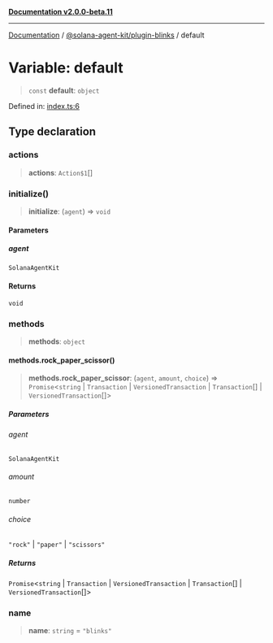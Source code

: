 [**Documentation v2.0.0-beta.11**](../../../README.md)

***

[Documentation](../../../README.md) / [@solana-agent-kit/plugin-blinks](../README.md) / default

# Variable: default

> `const` **default**: `object`

Defined in: [index.ts:6](https://github.com/scriptscrypt/solana-agent-kit/blob/8d48a57968ef71c6851a44a8efa685e80e815610/packages/plugin-blinks/src/index.ts#L6)

## Type declaration

### actions

> **actions**: `Action$1`[]

### initialize()

> **initialize**: (`agent`) => `void`

#### Parameters

##### agent

`SolanaAgentKit`

#### Returns

`void`

### methods

> **methods**: `object`

#### methods.rock\_paper\_scissor()

> **methods.rock\_paper\_scissor**: (`agent`, `amount`, `choice`) => `Promise`\<`string` \| `Transaction` \| `VersionedTransaction` \| `Transaction`[] \| `VersionedTransaction`[]\>

##### Parameters

###### agent

`SolanaAgentKit`

###### amount

`number`

###### choice

`"rock"` | `"paper"` | `"scissors"`

##### Returns

`Promise`\<`string` \| `Transaction` \| `VersionedTransaction` \| `Transaction`[] \| `VersionedTransaction`[]\>

### name

> **name**: `string` = `"blinks"`
